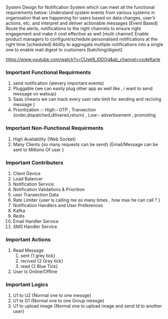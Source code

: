 System Design for Notification System which can meet all the functional requirements below:
Understand system events from various systems in organisation that are happening for users based on data changes, user’s actions, etc. and interpret and deliver actionable messages [Event Based]
Route the alerts, notifications to the right channels to ensure right engagement and make it cost effective as well [multi channel]
Enable product managers to configure/schedule personalised notifications at the right time [scheduled]
Ability to aggregate multiple notifications into a single one to enable mail digest to customers [batching/digest]


https://www.youtube.com/watch?v=CUwt9_l0DOg&ab_channel=codeKarle


### Important Functional Requirments
1. send notification {atevery important events}
2. Pluggable {we can easily plug other app as well like , i want to send message on watsup}
3. Saas {means we can track every user rate limit for sending and reciving message }
4. Prioritization :- High:- OTP , Transection {order,dispatched,dilivered,return} , Low:- advertisement , promoting 

### Important Non-Functional Requirments
1. High Availability {Web Socket}
2. Many Clients {so many requests can be send} {Email/Message can be sent to Millions Of user }

### Important Contributers
1. Client Device
3. Load Balancer 
4. Notification Service 
5. Notification Validations & Priorition  
6. user Transection Data 
7. Rate Limiter {user is calling me so many times , how max he can call ? }
8. Notification Handlers and User Preferences 
9. Kafka 
10. Redis 
11. Email Handler Service 
12. SMS Handler Service 


### Important Actions
1. Read Message 
   1. sent {1 grey tick}
   2. recived {2 Grey tick}
   3. read {2 Blue Tick}
2. User Is Online/Offline 

### Important Logics
1. U1 to U2 {Normal one to one messge}
2. U1 to G1 {Normal one to one Group messge}
2. U1 to upload image {Normal one to upload image and send Id to another user}

